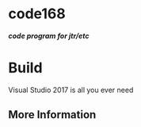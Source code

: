 # code168 
***code program for jtr/etc***

# Build
Visual Studio 2017 is all you ever need

## More Information
